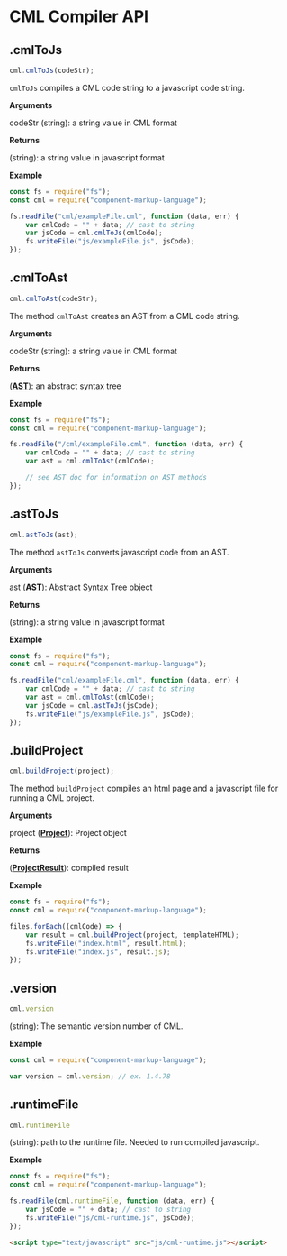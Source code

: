 # CML Compiler API

## .cmlToJs

``` javascript
cml.cmlToJs(codeStr);
```

`cmlToJs` compiles a CML code string to a javascript code string.

**Arguments**

codeStr (string): a string value in CML format

**Returns**

(string): a string value in javascript format

**Example**

``` javascript
const fs = require("fs");
const cml = require("component-markup-language");

fs.readFile("cml/exampleFile.cml", function (data, err) {
    var cmlCode = "" + data; // cast to string
    var jsCode = cml.cmlToJs(cmlCode);
    fs.writeFile("js/exampleFile.js", jsCode);
});
```
## .cmlToAst
``` javascript
cml.cmlToAst(codeStr);
```

The method `cmlToAst` creates an AST from a CML code string.

**Arguments**

codeStr (string): a string value in CML format

**Returns**

(__[AST](https://github.com/nocturnio/component-markup-language/blob/master/doc/ast.md)__): an abstract syntax tree

**Example**

``` javascript
const fs = require("fs");
const cml = require("component-markup-language");

fs.readFile("/cml/exampleFile.cml", function (data, err) {
    var cmlCode = "" + data; // cast to string
    var ast = cml.cmlToAst(cmlCode);

    // see AST doc for information on AST methods
});
```

## .astToJs

``` javascript
cml.astToJs(ast);
```

The method `astToJs` converts javascript code from an AST.

**Arguments**

ast (__[AST](https://github.com/nocturnio/component-markup-language/blob/master/doc/ast.md)__): Abstract Syntax Tree object

**Returns**

(string): a string value in javascript format

**Example**

``` javascript
const fs = require("fs");
const cml = require("component-markup-language");

fs.readFile("cml/exampleFile.cml", function (data, err) {
    var cmlCode = "" + data; // cast to string
    var ast = cml.cmlToAst(cmlCode);
    var jsCode = cml.astToJs(jsCode);
    fs.writeFile("js/exampleFile.js", jsCode);
});
```

## .buildProject

``` javascript
cml.buildProject(project);
```

The method `buildProject` compiles an html page and a javascript file for running a CML project.

**Arguments**

project (__[Project](https://github.com/nocturnio/component-markup-language/blob/master/doc/project.md)__): Project object

**Returns**

(__[ProjectResult](https://github.com/nocturnio/component-markup-language/blob/master/doc/projectResult.md)__): compiled result

**Example**

``` javascript
const fs = require("fs");
const cml = require("component-markup-language");

files.forEach((cmlCode) => {
    var result = cml.buildProject(project, templateHTML);
    fs.writeFile("index.html", result.html);
    fs.writeFile("index.js", result.js);
});
```

## .version

``` javascript
cml.version
```

(string): The semantic version number of CML.

**Example**

``` javascript
const cml = require("component-markup-language");

var version = cml.version; // ex. 1.4.78

```

## .runtimeFile

``` javascript
cml.runtimeFile
```

(string): path to the runtime file. Needed to run compiled javascript.

**Example**

``` javascript
const fs = require("fs");
const cml = require("component-markup-language");

fs.readFile(cml.runtimeFile, function (data, err) {
    var jsCode = "" + data; // cast to string
    fs.writeFile("js/cml-runtime.js", jsCode);
});
```

``` html
<script type="text/javascript" src="js/cml-runtime.js"></script>
```
